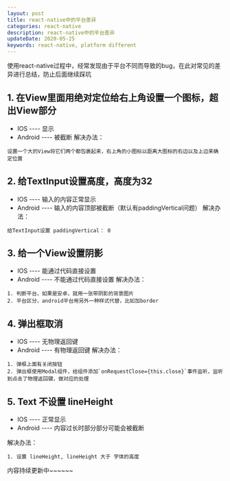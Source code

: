 ```yaml
---
layout: post
title: react-native中的平台差异
categories: react-native
description: react-native中的平台差异
updateDate: 2020-05-25
keywords: react-native, platform different
---
```


使用react-native过程中，经常发现由于平台不同而导致的bug，在此对常见的差异进行总结，防止后面继续踩坑

## 1. 在View里面用绝对定位给右上角设置一个图标，超出View部分
- IOS ---- 显示
- Android ---- 被截断
解决办法：
```
设置一个大的View将它们两个都包裹起来，右上角的小图标以距离大图标的右边以及上边来确定位置
```

## 2. 给TextInput设置高度，高度为32
- IOS ---- 输入的内容正常显示
- Android ---- 输入的内容顶部被截断（默认有paddingVertical问题）
解决办法：
```
给TextInput设置 paddingVertical： 0
```

## 3. 给一个View设置阴影
- IOS ---- 能通过代码直接设置
- Android ---- 不能通过代码直接设置
解决办法：
```
1. 判断平台，如果是安卓，就用一张带阴影的背景图片
2. 平台区分，android平台用另外一种样式代替，比如加border
```

## 4. 弹出框取消
- IOS ---- 无物理返回键
- Android ---- 有物理返回键
解决办法：
```
1. 弹框上面有关闭按钮
2. 弹出框使用Modal组件，给组件添加`onRequestClose={this.close}`事件监听，监听到点击了物理返回键，做对应的处理
```

## 5. Text 不设置 lineHeight

- IOS ---- 正常显示
- Android ---- 内容过长时部分部分可能会被截断

解决办法：
```
1. 设置 lineHeight, lineHeight 大于 字体的高度
```

内容持续更新中~~~~~~

